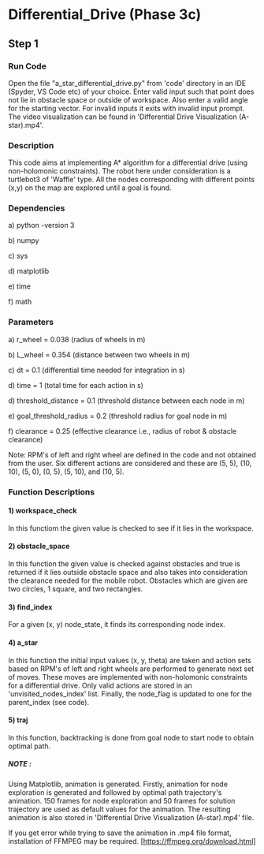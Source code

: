 # Differential_Drive (Phase 3c)

## Step 1

### Run Code
Open the file "a_star_differential_drive.py" from 'code' directory in an IDE (Spyder, VS Code etc) of your choice. Enter valid input such that point does not lie in obstacle space or outside of workspace. Also enter a valid angle for the starting vector. For invalid inputs it exits with invalid input prompt. The video visualization can be found in 'Differential Drive Visualization (A-star).mp4'.

### Description
This code aims at implementing A* algorithm for a differential drive (using non-holomonic constraints). The robot here under consideration is a turtlebot3 of 'Waffle' type. All the nodes corresponding with different points (x,y) on the map are explored until a goal is found.

### Dependencies
a) python -version 3

b) numpy

c) sys

d) matplotlib

e) time

f) math

### Parameters
a) r_wheel = 0.038 (radius of wheels in m)

b) L_wheel = 0.354 (distance between two wheels in m)

c) dt = 0.1 (differential time needed for integration in s)

d) time = 1 (total time for each action in s)

d) threshold_distance = 0.1 (threshold distance between each node in m)

e) goal_threshold_radius = 0.2 (threshold radius for goal node in m)

f) clearance = 0.25 (effective clearance i.e., radius of robot & obstacle clearance)

Note: RPM's of left and right wheel are defined in the code and not obtained from the user. Six different actions are considered and these are (5, 5), (10, 10), (5, 0), (0, 5), (5, 10), and (10, 5).

### Function Descriptions
#### 1) workspace_check
In this functiom the given value is checked to see if it lies in the workspace.

#### 2) obstacle_space
In this function the given value is checked against obstacles and true is returned if it lies outside obstacle space and also takes into consideration the clearance needed for the mobile robot. Obstacles which are given are two circles, 1 square, and two rectangles.

#### 3) find_index
For a given (x, y) node_state, it finds its corresponding node index. 

#### 4) a_star
In this function the initial input values (x, y, theta) are taken and action sets based on RPM's of left and right wheels are performed to generate next set of moves. These moves are implemented with non-holomonic constraints for a differential drive. Only valid actions are stored in an 'unvisited_nodes_index' list. Finally, the node_flag is updated to one for the parent_index (see code). 

#### 5) traj
In this function, backtracking is done from goal node to start node to obtain optimal path.

##### NOTE :
Using Matplotlib, animation is generated. Firstly, animation for node exploration is generated and followed by optimal path trajectory's animation. 150 frames for node exploration and 50 frames for solution trajectory are used as default values for the animation. The resulting animation is also stored in 'Differential Drive Visualization (A-star).mp4' file.

If you get error while trying to save the animation in .mp4 file format, installation of FFMPEG may be required. [https://ffmpeg.org/download.html]
